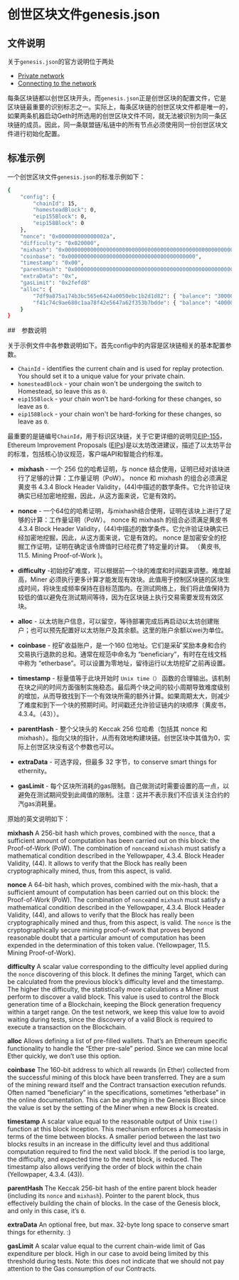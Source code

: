 # 创世区块文件genesis.json


## 文件说明

关于`genesis.json`的官方说明位于两处

- [Private network](https://github.com/ethereum/go-ethereum/wiki/Private-network)
- [Connecting to the network](https://github.com/ethereum/go-ethereum/wiki/Connecting-to-the-network)

每条区块链都以创世区块开头，而`genesis.json`正是创世区块的配置文件，它是区块链最重要的识别标志之一。实际上，每条区块链的创世区块文件都是唯一的，如果两条机器启动Geth时所选用的创世区块文件不同，就无法被识别为同一条区块链的成员。因此，同一条联盟链/私链中的所有节点必须使用同一份创世区块文件进行初始化配置。

## 标准示例

一个创世区块文件`genesis.json`的标准示例如下：

```bash
{
    "config": {
        "chainId": 15,
        "homesteadBlock": 0,
        "eip155Block": 0,
        "eip158Block": 0
    },
    "nonce": "0x000000000000002a",
    "difficulty": "0x020000",
    "mixhash": "0x0000000000000000000000000000000000000000000000000000000000000000",
    "coinbase": "0x0000000000000000000000000000000000000000",
    "timestamp": "0x00",
    "parentHash": "0x0000000000000000000000000000000000000000000000000000000000000000",
    "extraData": "0x",
    "gasLimit": "0x2fefd8"
    "alloc": {
        "7df9a875a174b3bc565e6424a0050ebc1b2d1d82": { "balance": "300000" },
        "f41c74c9ae680c1aa78f42e5647a62f353b7bdde": { "balance": "400000" }
    }
}
```

##　参数说明

关于示例文件中各参数说明如下。首先config中的内容是区块链相关的基本配置参数。

- `ChainId` - identifies the current chain and is used for replay protection. You should set it to a unique value for your private chain.
- `homesteadBlock` - your chain won't be undergoing the switch to Homestead, so leave this as `0`.
- `eip155Block` - your chain won't be hard-forking for these changes, so leave as `0`.
- `eip158Block` - your chain won't be hard-forking for these changes, so leave as `0`.

最重要的是链编号`ChainId`，用于标识区块链，关于它更详细的说明见[EIP-155](https://github.com/ethereum/EIPs/blob/master/EIPS/eip-155.md)，Ethereum Improvement Proposals ([EIPs](https://github.com/ethereum/EIPs))是以太坊改进建议，描述了以太坊平台的标准，包括核心协议规范，客户端API和智能合约标准。

- **mixhash** - 一个 256 位的哈希证明，与 nonce 结合使用，证明已经对该块进行了足够的计算：工作量证明（PoW）。 nonce 和 mixhash 的组合必须满足黄皮书 4.3.4  Block Header Validity，(44)中描述的数学条件。它允许验证块确实已经加密地挖掘，因此，从这方面来说，它是有效的。

- **nonce** - 一个64位的哈希证明，与mixhash结合使用，证明在该块上进行了足够的计算：工作量证明（PoW）。  nonce 和 mixhash 的组合必须满足黄皮书 4.3.4  Block Header Validity，(44)中描述的数学条件。它允许验证块确实已经加密地挖掘，因此，从这方面来说，它是有效的。 nonce 是加密安全的挖掘工作证明，证明在确定该令牌值时已经花费了特定量的计算。 （黄皮书, 11.5. Mining Proof-of-Work )。

- **difficulty** -初始挖矿难度，可以根据前一个块的难度和时间戳来调整。难度越高，Miner 必须执行更多计算才能发现有效块。此值用于控制区块链的区块生成时间，将块生成频率保持在目标范围内。在测试网络上，我们将此值保持为较低的值以避免在测试期间等待，因为在区块链上执行交易需要发现有效区块。

- **alloc** - 以太坊账户信息，可以留空，等待部署完成后再启动以太坊创建账户；也可以预先配置好以太坊账户及其余额。这里的账户余额以wei为单位。

- **coinbase** - 挖矿收益账户，是一个160 位地址。它们是采矿奖励本身和合约交易执行退款的总和。通常在规范中命名为 “beneficiary”，有时在在线文档中称为 “etherbase”。可以设置为零地址，留待运行以太坊挖矿之前再设置。

- **timestamp** - 标量值等于此块开始时 `Unix time（）` 函数的合理输出。该机制在块之间的时间方面强制实施稳态。最后两个块之间的较小周期导致难度级别的增加，从而导致找到下一个有效块所需的额外计算。如果周期太大，则减少了难度和到下一个块的预期时间。时间戳还允许验证链内的块顺序（黄皮书，4.3.4。（43））。

- **parentHash** - 整个父块头的 Keccak 256 位哈希（包括其 nonce 和 mixhash）。指向父块的指针，从而有效地构建块链。创世区块中其值为0，实际上创世区块没有这个参数也可以。

- **extraData** - 可选字段，但最多 32 字节，to conserve smart things for ethernity。 

- **gasLimit** - 每个区块所消耗的gas限制。自己做测试时需要设置的高一点，以避免在测试期间受到此阈值的限制。注意：这并不表示我们不应该关注合约的汽gas消耗量。

原始的英文说明如下：

**mixhash** A 256-bit hash which proves, combined with the `nonce`, that a sufficient amount of computation has been carried out on this block: the Proof-of-Work (PoW). The combination of `nonce`and `mixhash` must satisfy a mathematical condition described in the Yellowpaper, 4.3.4. Block Header Validity, (44). It allows to verify that the Block has really been cryptographically mined, thus, from this aspect, is valid.

**nonce** A 64-bit hash, which proves, combined with the mix-hash, that a sufficient amount of computation has been carried out on this block: the Proof-of-Work (PoW). The combination of `nonce`and `mixhash` must satisfy a mathematical condition described in the Yellowpaper, 4.3.4. Block Header Validity, (44), and allows to verify that the Block has really been cryptographically mined and thus, from this aspect, is valid. The `nonce` is the cryptographically secure mining proof-of-work that proves beyond reasonable doubt that a particular amount of computation has been expended in the determination of this token value. (Yellowpager, 11.5. Mining Proof-of-Work).

**difficulty** A scalar value corresponding to the difficulty level applied during the `nonce` discovering of this block. It defines the mining Target, which can be calculated from the previous block’s difficulty level and the timestamp. The higher the difficulty, the statistically more calculations a Miner must perform to discover a valid block. This value is used to control the Block generation time of a Blockchain, keeping the Block generation frequency within a target range. On the test network, we keep this value low to avoid waiting during tests, since the discovery of a valid Block is required to execute a transaction on the Blockchain.

**alloc** Allows defining a list of pre-filled wallets. That’s an Ethereum specific functionality to handle the “Ether pre-sale” period. Since we can mine local Ether quickly, we don’t use this option.

**coinbase** The 160-bit address to which all rewards (in Ether) collected from the successful mining of this block have been transferred. They are a sum of the mining reward itself and the Contract transaction execution refunds. Often named “beneficiary” in the specifications, sometimes “etherbase” in the online documentation. This can be anything in the Genesis Block since the value is set by the setting of the Miner when a new Block is created.

**timestamp** A scalar value equal to the reasonable output of Unix `time()` function at this block inception. This mechanism enforces a homeostasis in terms of the time between blocks. A smaller period between the last two blocks results in an increase in the difficulty level and thus additional computation required to find the next valid block. If the period is too large, the difficulty, and expected time to the next block, is reduced. The timestamp also allows verifying the order of block within the chain (Yellowpaper, 4.3.4. (43)).

**parentHash** The Keccak 256-bit hash of the entire parent block header (including its `nonce` and `mixhash`). Pointer to the parent block, thus effectively building the chain of blocks. In the case of the Genesis block, and only in this case, it’s `0`.

**extraData** An optional free, but max. 32-byte long space to conserve smart things for ethernity. :)

**gasLimit** A scalar value equal to the current chain-wide limit of Gas expenditure per block. High in our case to avoid being limited by this threshold during tests. Note: this does not indicate that we should not pay attention to the Gas consumption of our Contracts.
